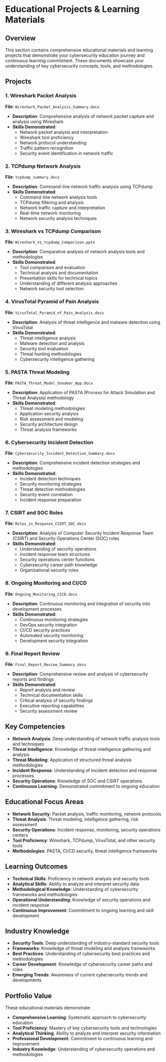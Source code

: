 # Educational Projects & Learning Materials

## Overview
This section contains comprehensive educational materials and learning projects that demonstrate your cybersecurity education journey and continuous learning commitment. These documents showcase your understanding of key cybersecurity concepts, tools, and methodologies.

## Projects

### 1. Wireshark Packet Analysis
**File**: `Wireshark_Packet_Analysis_Summary.docx`
- **Description**: Comprehensive analysis of network packet capture and analysis using Wireshark
- **Skills Demonstrated**:
  - Network packet analysis and interpretation
  - Wireshark tool proficiency
  - Network protocol understanding
  - Traffic pattern recognition
  - Security event identification in network traffic

### 2. TCPdump Network Analysis
**File**: `tcpdump_summary.docx`
- **Description**: Command-line network traffic analysis using TCPdump
- **Skills Demonstrated**:
  - Command-line network analysis tools
  - TCPdump filtering and analysis
  - Network traffic capture and interpretation
  - Real-time network monitoring
  - Network security analysis techniques

### 3. Wireshark vs TCPdump Comparison
**File**: `Wireshark_vs_tcpdump_Comparison.pptx`
- **Description**: Comparative analysis of network analysis tools and methodologies
- **Skills Demonstrated**:
  - Tool comparison and evaluation
  - Technical analysis and documentation
  - Presentation skills for technical topics
  - Understanding of different analysis approaches
  - Network security tool selection

### 4. VirusTotal Pyramid of Pain Analysis
**File**: `VirusTotal_Pyramid_of_Pain_Analysis.docx`
- **Description**: Analysis of threat intelligence and malware detection using VirusTotal
- **Skills Demonstrated**:
  - Threat intelligence analysis
  - Malware detection and analysis
  - Security tool evaluation
  - Threat hunting methodologies
  - Cybersecurity intelligence gathering

### 5. PASTA Threat Modeling
**File**: `PASTA_Threat_Model_Sneaker_App.docx`
- **Description**: Application of PASTA (Process for Attack Simulation and Threat Analysis) methodology
- **Skills Demonstrated**:
  - Threat modeling methodologies
  - Application security analysis
  - Risk assessment and modeling
  - Security architecture design
  - Threat analysis frameworks

### 6. Cybersecurity Incident Detection
**File**: `Cybersecurity_Incident_Detection_Summary.docx`
- **Description**: Comprehensive incident detection strategies and methodologies
- **Skills Demonstrated**:
  - Incident detection techniques
  - Security monitoring strategies
  - Threat detection methodologies
  - Security event correlation
  - Incident response preparation

### 7. CSIRT and SOC Roles
**File**: `Roles_in_Response_CSIRT_SOC.docx`
- **Description**: Analysis of Computer Security Incident Response Team (CSIRT) and Security Operations Center (SOC) roles
- **Skills Demonstrated**:
  - Understanding of security operations
  - Incident response team structures
  - Security operations center functions
  - Cybersecurity career path knowledge
  - Organizational security roles

### 8. Ongoing Monitoring and CI/CD
**File**: `Ongoing_Monitoring_CICD.docx`
- **Description**: Continuous monitoring and integration of security into development processes
- **Skills Demonstrated**:
  - Continuous monitoring strategies
  - DevOps security integration
  - CI/CD security practices
  - Automated security monitoring
  - Development security integration

### 9. Final Report Review
**File**: `Final_Report_Review_Summary.docx`
- **Description**: Comprehensive review and analysis of cybersecurity reports and findings
- **Skills Demonstrated**:
  - Report analysis and review
  - Technical documentation skills
  - Critical analysis of security findings
  - Executive reporting capabilities
  - Security assessment review

## Key Competencies
- **Network Analysis**: Deep understanding of network traffic analysis tools and techniques
- **Threat Intelligence**: Knowledge of threat intelligence gathering and analysis
- **Threat Modeling**: Application of structured threat analysis methodologies
- **Incident Response**: Understanding of incident detection and response processes
- **Security Operations**: Knowledge of SOC and CSIRT operations
- **Continuous Learning**: Demonstrated commitment to ongoing education

## Educational Focus Areas
- **Network Security**: Packet analysis, traffic monitoring, network protocols
- **Threat Analysis**: Threat modeling, intelligence gathering, risk assessment
- **Security Operations**: Incident response, monitoring, security operations centers
- **Tool Proficiency**: Wireshark, TCPdump, VirusTotal, and other security tools
- **Methodologies**: PASTA, CI/CD security, threat intelligence frameworks

## Learning Outcomes
- **Technical Skills**: Proficiency in network analysis and security tools
- **Analytical Skills**: Ability to analyze and interpret security data
- **Methodological Knowledge**: Understanding of cybersecurity frameworks and methodologies
- **Operational Understanding**: Knowledge of security operations and incident response
- **Continuous Improvement**: Commitment to ongoing learning and skill development

## Industry Knowledge
- **Security Tools**: Deep understanding of industry-standard security tools
- **Frameworks**: Knowledge of threat modeling and analysis frameworks
- **Best Practices**: Understanding of cybersecurity best practices and methodologies
- **Career Development**: Knowledge of cybersecurity career paths and roles
- **Emerging Trends**: Awareness of current cybersecurity trends and developments

## Portfolio Value
These educational materials demonstrate:
- **Comprehensive Learning**: Systematic approach to cybersecurity education
- **Tool Proficiency**: Mastery of key cybersecurity tools and technologies
- **Analytical Thinking**: Ability to analyze and interpret security information
- **Professional Development**: Commitment to continuous learning and improvement
- **Industry Knowledge**: Understanding of cybersecurity operations and methodologies 